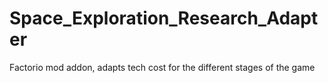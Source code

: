 # Space_Exploration_Research_Adapter
Factorio mod addon, adapts tech cost for the different stages of the game

